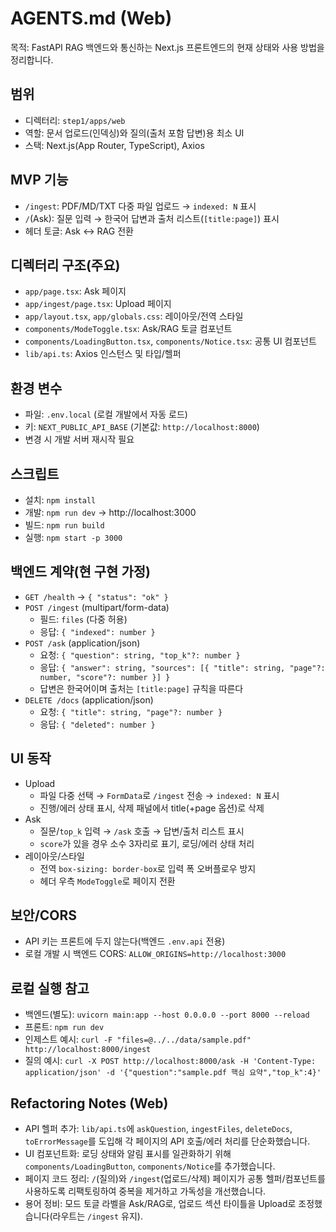# AGENTS.md (Web)

목적: FastAPI RAG 백엔드와 통신하는 Next.js 프론트엔드의 현재 상태와 사용 방법을 정리합니다.

## 범위
- 디렉터리: `step1/apps/web`
- 역할: 문서 업로드(인덱싱)와 질의(출처 포함 답변)용 최소 UI
- 스택: Next.js(App Router, TypeScript), Axios

## MVP 기능
- `/ingest`: PDF/MD/TXT 다중 파일 업로드 → `indexed: N` 표시
- `/`(Ask): 질문 입력 → 한국어 답변과 출처 리스트(`[title:page]`) 표시
- 헤더 토글: Ask ↔ RAG 전환

## 디렉터리 구조(주요)
- `app/page.tsx`: Ask 페이지
- `app/ingest/page.tsx`: Upload 페이지
- `app/layout.tsx`, `app/globals.css`: 레이아웃/전역 스타일
- `components/ModeToggle.tsx`: Ask/RAG 토글 컴포넌트
- `components/LoadingButton.tsx`, `components/Notice.tsx`: 공통 UI 컴포넌트
- `lib/api.ts`: Axios 인스턴스 및 타입/헬퍼

## 환경 변수
- 파일: `.env.local` (로컬 개발에서 자동 로드)
- 키: `NEXT_PUBLIC_API_BASE` (기본값: `http://localhost:8000`)
- 변경 시 개발 서버 재시작 필요

## 스크립트
- 설치: `npm install`
- 개발: `npm run dev` → http://localhost:3000
- 빌드: `npm run build`
- 실행: `npm start -p 3000`

## 백엔드 계약(현 구현 가정)
- `GET /health` → `{ "status": "ok" }`
- `POST /ingest` (multipart/form-data)
  - 필드: `files` (다중 허용)
  - 응답: `{ "indexed": number }`
- `POST /ask` (application/json)
  - 요청: `{ "question": string, "top_k"?: number }`
  - 응답: `{ "answer": string, "sources": [{ "title": string, "page"?: number, "score"?: number }] }`
  - 답변은 한국어이며 출처는 `[title:page]` 규칙을 따른다
- `DELETE /docs` (application/json)
  - 요청: `{ "title": string, "page"?: number }`
  - 응답: `{ "deleted": number }`

## UI 동작
- Upload
  - 파일 다중 선택 → `FormData`로 `/ingest` 전송 → `indexed: N` 표시
  - 진행/에러 상태 표시, 삭제 패널에서 title(+page 옵션)로 삭제
- Ask
  - 질문/`top_k` 입력 → `/ask` 호출 → 답변/출처 리스트 표시
  - `score`가 있을 경우 소수 3자리로 표기, 로딩/에러 상태 처리
- 레이아웃/스타일
  - 전역 `box-sizing: border-box`로 입력 폭 오버플로우 방지
  - 헤더 우측 `ModeToggle`로 페이지 전환

## 보안/CORS
- API 키는 프론트에 두지 않는다(백엔드 `.env.api` 전용)
- 로컬 개발 시 백엔드 CORS: `ALLOW_ORIGINS=http://localhost:3000`

## 로컬 실행 참고
- 백엔드(별도): `uvicorn main:app --host 0.0.0.0 --port 8000 --reload`
- 프론트: `npm run dev`
- 인제스트 예시: `curl -F "files=@../../data/sample.pdf" http://localhost:8000/ingest`
- 질의 예시: `curl -X POST http://localhost:8000/ask -H 'Content-Type: application/json' -d '{"question":"sample.pdf 핵심 요약","top_k":4}'`

## Refactoring Notes (Web)
- API 헬퍼 추가: `lib/api.ts`에 `askQuestion`, `ingestFiles`, `deleteDocs`, `toErrorMessage`를 도입해 각 페이지의 API 호출/에러 처리를 단순화했습니다.
- UI 컴포넌트화: 로딩 상태와 알림 표시를 일관화하기 위해 `components/LoadingButton`, `components/Notice`를 추가했습니다.
- 페이지 코드 정리: `/`(질의)와 `/ingest`(업로드/삭제) 페이지가 공통 헬퍼/컴포넌트를 사용하도록 리팩토링하여 중복을 제거하고 가독성을 개선했습니다.
- 용어 정비: 모드 토글 라벨을 Ask/RAG로, 업로드 섹션 타이틀을 Upload로 조정했습니다(라우트는 `/ingest` 유지).

